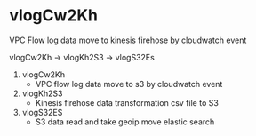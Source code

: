 # vlogCw2Kh
VPC Flow log data move to kinesis firehose by cloudwatch event

vlogCw2Kh -> vlogKh2S3 -> vlogS32Es

1. vlogCw2Kh
   - VPC flow log data move to s3 by cloudwatch event
2. vlogKh2S3
   - Kinesis firehose data transformation csv file to S3
3. vlogS32ES
   - S3 data read and take geoip move elastic search
